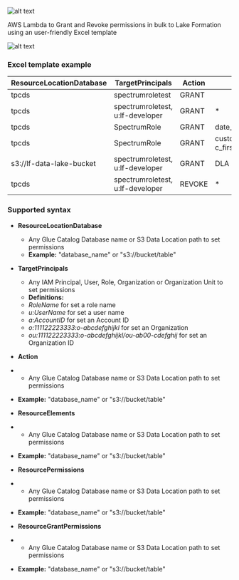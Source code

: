 ![alt text](https://i.ibb.co/bF3Ts2F/excel-to-lf-logo.png)

 AWS Lambda to Grant and Revoke permissions in bulk to Lake Formation using an user-friendly Excel template

![alt text](https://i.ibb.co/xXgGv2Q/excel-to-lf-process.png")

### Excel template example

| ResourceLocationDatabase | TargetPrincipals | Action | ResourceElements | ResourcePermissions	| ResourceGrantPermissions |
| --- | --- | --- | --- | --- | --- |
|tpcds	|spectrumroletest	|GRANT|		|CT,A,DR| |	
|tpcds	|spectrumroletest, u:lf-developer	|GRANT|	*	|S,I,U,DR|S,I,U,DR|
|tpcds	|SpectrumRole|	GRANT	|date_dim,time_dim,ship_mode|	*	| |
|tpcds	|SpectrumRole|	GRANT	|customer(-c_first_name,c_last_name,c_email_address)|	S	| |
|s3://lf-data-lake-bucket|spectrumroletest, u:lf-developer	|GRANT	|	DLA	| |
|tpcds	|spectrumroletest, u:lf-developer	|REVOKE|	*	|S,I,U,DR	|S,I,U,DR |

### Supported syntax

* **ResourceLocationDatabase** 
  * Any Glue Catalog Database name or S3 Data Location path to set permissions
  * **Example:** "database_name" or "s3://bucket/table"
* **TargetPrincipals**
  * Any IAM Principal, User, Role, Organization or Organization Unit to set permissions
  * **Definitions:** 
  * *RoleName* for set a role name
  * *u:UserName* for set a user name
  * *a:AccountID* for set an Account ID
  * *o:111122223333:o-abcdefghijkl* for set an Organization
  * *ou:111122223333:o-abcdefghijkl/ou-ab00-cdefghij* for set an Organization ID
 
* **Action**
*   * Any Glue Catalog Database name or S3 Data Location path to set permissions
  * **Example:** "database_name" or "s3://bucket/table"
* **ResourceElements**
*   * Any Glue Catalog Database name or S3 Data Location path to set permissions
  * **Example:** "database_name" or "s3://bucket/table"
* **ResourcePermissions**
*   * Any Glue Catalog Database name or S3 Data Location path to set permissions
  * **Example:** "database_name" or "s3://bucket/table"
* **ResourceGrantPermissions**
*   * Any Glue Catalog Database name or S3 Data Location path to set permissions
  * **Example:** "database_name" or "s3://bucket/table"














